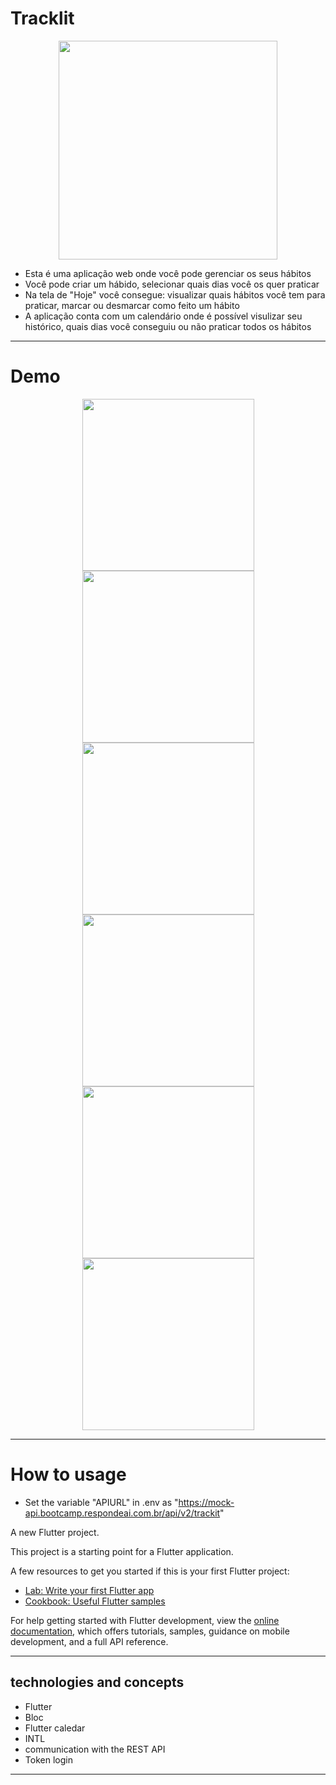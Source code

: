 
# Tracklit

<p align="center">
   <img width=350 src="assets/images/logo.png"/>
</p>

- Esta é uma aplicação web onde você pode gerenciar os seus hábitos
- Você pode criar um hábido, selecionar quais dias você os quer praticar
- Na tela de "Hoje" você consegue: visualizar quais hábitos você tem para praticar, marcar ou desmarcar como feito um hábito
- A aplicação conta com um calendário onde é possível visulizar seu histórico, quais dias você conseguiu ou não praticar todos os hábitos 


***

# Demo

<p align="center">
   <img width=275 src="assets/images/demo/screen.jpg"/>
   <img width=275 src="assets/images/demo/screen1.jpg"/>
   <img width=275 src="assets/images/demo/screen3.jpg"/>
   <img width=275 src="assets/images/demo/screen4.jpg"/>
   <img width=275 src="assets/images/demo/screen2.jpg"/>
   <img width=275 src="assets/images/demo/screen5.jpg"/>
</p>


***
# How to usage

- Set the variable "APIURL" in .env as "https://mock-api.bootcamp.respondeai.com.br/api/v2/trackit"

A new Flutter project.

This project is a starting point for a Flutter application.

A few resources to get you started if this is your first Flutter project:

- [Lab: Write your first Flutter app](https://docs.flutter.dev/get-started/codelab)
- [Cookbook: Useful Flutter samples](https://docs.flutter.dev/cookbook)

For help getting started with Flutter development, view the
[online documentation](https://docs.flutter.dev/), which offers tutorials,
samples, guidance on mobile development, and a full API reference.

***

##	 technologies and concepts

- Flutter
- Bloc
- Flutter caledar
- INTL
- communication with the REST API
- Token login

***
    
